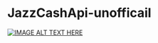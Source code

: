 # JazzCashApi-unofficail
[![IMAGE ALT TEXT HERE](https://img.youtube.com/vi/YOUTUBE_VIDEO_ID_HERE/0.jpg)](https://www.youtube.com/watch?v=38IEolI8f-w)
